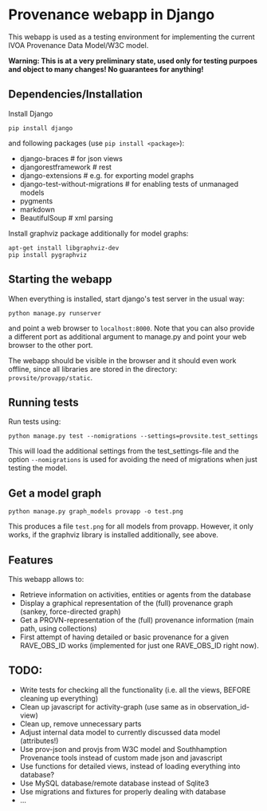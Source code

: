 # Provenance webapp in Django
This webapp is used as a testing environment for implementing the current IVOA Provenance Data Model/W3C model. 

**Warning: This is at a very preliminary state, used only for testing purpoes and object to many changes! No guarantees for anything!**


## Dependencies/Installation
Install Django  

```shell
pip install django
```

and following packages (use `pip install <package>`):

* django-braces        # for json views
* djangorestframework  # rest
* django-extensions    # e.g. for exporting model graphs
* django-test-without-migrations  # for enabling tests of unmanaged models
* pygments
* markdown
* BeautifulSoup         # xml parsing

Install graphviz package additionally for model graphs:

```
apt-get install libgraphviz-dev
pip install pygraphviz
```


## Starting the webapp
When everything is installed, start django's test server in the usual way:

```
python manage.py runserver
```

and point a web browser to `localhost:8000`. Note that you can also provide a different port as additional argument to manage.py and point your web browser to the other port.

The webapp should be visible in the browser and it should even work offline, since all libraries are stored in the directory: `provsite/provapp/static`.


## Running tests
Run tests using:

```shell
python manage.py test --nomigrations --settings=provsite.test_settings
```

This will load the additional settings from the test_settings-file and the
option `--nomigrations` is used for avoiding the need of migrations when just
testing the model.


## Get a model graph
```shell
python manage.py graph_models provapp -o test.png
```

This produces a file `test.png` for all models from provapp.
However, it only works, if the graphviz library is installed additionally, see above.


## Features
This webapp allows to:

* Retrieve information on activities, entities or agents from the database
* Display a graphical representation of the (full) provenance graph (sankey, force-directed graph)
* Get a PROVN-representation of the (full) provenance information (main path, using collections)
* First attempt of having detailed or basic provenance for a given RAVE_OBS_ID works (implemented for just one RAVE_OBS_ID right now).


## TODO:
* Write tests for checking all the functionality (i.e. all the views, BEFORE cleaning up everything)
* Clean up javascript for activity-graph (use same as in observation_id-view)
* Clean up, remove unnecessary parts
* Adjust internal data model to currently discussed data model (attributes!)
* Use prov-json and provjs from W3C model and Southhamption Provenance tools instead of custom made json and javascript
* Use functions for detailed views, instead of loading everything into database?
* Use MySQL database/remote database instead of Sqlite3
* Use migrations and fixtures for properly dealing with database
* ...
